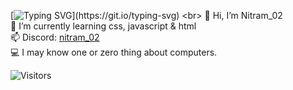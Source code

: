 <!--- <img src="https://github.com/Nitram-02/Nitram-02/blob/8f0e6ae5cf6b70b94bf407f1c903ca03b67d8c12/banner.jpg"><img> --->

<!--- by: https://github.com/DenverCoder1/readme-typing-svg --->
 [![Typing SVG](https://readme-typing-svg.demolab.com?font=Consolas&size=22&pause=1000&color=1EA0A0&width=444&lines=Hi%2C+I'm+Nitram_02;lt's+Not+a+Bug%2C+lt's+a+Feature.)](https://git.io/typing-svg)
<br>
👋 Hi, I’m Nitram_02 
<br>
🌱 I’m currently learning css, javascript & html
<br>
📫 Discord: <a href="https://discord.com/users/961612339227021312">nitram_02</a>
<br>
💻 I may know one or zero thing about computers.

![Visitors](https://api.visitorbadge.io/api/visitors?path=https%3A%2F%2Fgithub.com%2FNitram-02%2FNitram-02&labelColor=%231ea0a0&countColor=%23262626)

<!--- Nitram-02/Nitram-02 is a ✨ special ✨ repository because its `README.md` (this file) appears on your GitHub profile.
You can click the Preview link to take a look at your changes. --->
